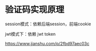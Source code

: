 # 验证码实现原理

session模式：依赖后端session，前端cookie

jwt模式下：依赖 jwt token

https://www.jianshu.com/p/2fbd97aec03c